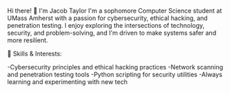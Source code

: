 Hi there! 👋 I'm Jacob Taylor
I'm a sophomore Computer Science student at UMass Amherst with a passion for cybersecurity, ethical hacking, and penetration testing. I enjoy exploring the intersections of technology, security, and problem-solving, and I'm driven to make systems safer and more resilient.

🎯 Skills & Interests:

-Cybersecurity principles and ethical hacking practices
-Network scanning and penetration testing tools
-Python scripting for security utilities
-Always learning and experimenting with new tech
  
<!---
JacobTaylor3/JacobTaylor3 is a ✨ special ✨ repository because its `README.md` (this file) appears on your GitHub profile.
You can click the Preview link to take a look at your changes.
--->
